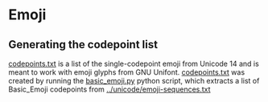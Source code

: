 # Emoji

## Generating the codepoint list

[codepoints.txt](codepoints.txt) is a list of the single-codepoint emoji from
Unicode 14 and is meant to work with emoji glyphs from GNU Unifont.
[codepoints.txt](codepoints.txt) was created by running the
[basic_emoji.py](basic_emoji.py) python script, which extracts a list of
Basic_Emoji codepoints from
[../unicode/emoji-sequences.txt](../unicode/emoji-sequences.txt)
